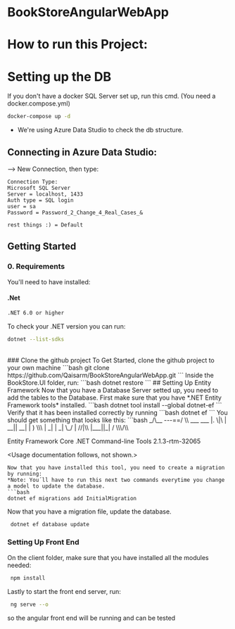 # BookStoreAngularWebApp
# How to run this Project:

# Setting up the DB
If you don't have a docker SQL Server set up, run this cmd.
(You need a docker.compose.yml)
```bash
docker-compose up -d
```
* We're using Azure Data Studio to check the db structure.

## Connecting in Azure Data Studio:
--> New Connection, then type:

    Connection Type: 
    Microsoft SQL Server
    Server = localhost, 1433
    Auth type = SQL login
    user = sa
    Password = Password_2_Change_4_Real_Cases_&

    rest things :) = Default
    
## Getting Started
  ### 0. Requirements
  You'll need to have installed:
  #### .Net
  ```bash
  .NET 6.0 or higher
  ```
  To check your .NET version you can run:
  ```bash
  dotnet --list-sdks
  ```
  <br />
   ###  Clone the github project
  To Get Started, clone the github project to your own machine
  ```bash
  git clone https://github.com/Qaisarm/BookStoreAngularWebApp.git
  ```
  Inside the BookStore.UI folder, run:
  ```bash
  dotnet restore
```
 ## Setting Up Entity Framework
  Now that you have a Database Server setted up, you need to add the tables to the Database.
  First make sure that you have *.NET Entity Framework tools* installed.
  ```bash
  dotnet tool install --global dotnet-ef
  ```
  Verify that it has been installed correctly by running
  ```bash
  dotnet ef
  ```
  You should get something that looks like this:
  ```bash
  _/\__
               ---==/    \\
         ___  ___   |.    \|\
        | __|| __|  |  )   \\\
        | _| | _|   \_/ |  //|\\
        |___||_|       /   \\\/\\

Entity Framework Core .NET Command-line Tools 2.1.3-rtm-32065

<Usage documentation follows, not shown.>

  ```
  Now that you have installed this tool, you need to create a migration by running:
  *Note: You´ll have to run this next two commands everytime you change a model to update the database.
  ```bash
  dotnet ef migrations add InitialMigration
  ```
 Now that you have a migration file, update the database.
   ```bash
    dotnet ef database update
```
###  Setting Up Front End
On the client folder, make sure that you have installed all the modules needed:
 ```bash
  npm install
  ```

Lastly to start the front end server, run:
 ```bash
  ng serve --o
  ```
so the angular front end will be running and can be tested

